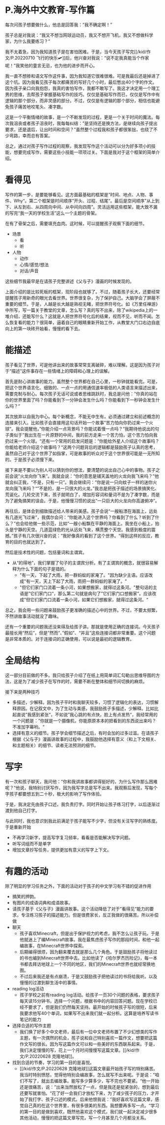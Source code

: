 # P.海外中文教育-写作篇
每次问孩子想要做什么，他总是回答我：”我不确定啊！”

孩子总是对我说：“我又不想当网球运动员，我又不想开飞机，我又不想做科学家，为什么我要练习？”

我不太着急，因为我知道孩子是在害怕困难。于是，当今天孩子写完[[/kid/作文/P.20220710 飞行的快乐🛩]]后，他兴奋对我说：“说不定我真能当个作家呢！”我笑他的童言无忌，也为他的进步而开心。

我一直不想掺和语文写作这件事，因为我知道它很难很难。可是我最后还是掉进了这个坑。因为我看见孩子每次都痛苦的写好几个小时，最后憋出40个字的作文。因为孩子亲口向我抱怨，我真的害怕写作，我都不敢写了。我这才决定用一个理工男的思维，去帮孩子掌握基础写作的技巧。仅仅是基础写作而已，仅仅是写作中有逻辑的那个部分，而非灵感的部分。不过，仅仅是有逻辑的那个部分，相信也能避免孩子痛苦地咬笔头、凑字数。

这是一个平衡情绪的故事，是一个不断发现的过程，更是一个关于时间的魔法。每次我沮丧或者孩子沮丧时，我每每纠结：”是坚持还是换方法，是继续向孩子提出要求，还是退后，让出时间和空间？”虽然整个过程我和孩子都很笨拙，也绕了不少弯路，幸而总有答案。

总之，通过对孩子写作过程的观察，我发现写作这个活动可以分为好多项小的技能，想要完成写作，需要这些小技能一项项过关。下面是我对于这个框架的简单介绍。


# 看得见
写作的第一步，是要能够看见。这方面最基础的框架是”时间、地点、人物、事件、Why“。第二个框架是时间顺序”开头、过程、结尾“。最后是空间顺序”从上到下、从左到右、从四周向中间、从中间向四周”。灵活运用这些框架，能大致不漏的写完“我一天的学校生活”这么一个主题的骨架。

在有了骨架之后，需要填充血肉。这时候，可以提醒孩子观察下面的细节。
- 场景
    - 看
    - 听
- 人物
    - 动作
    - 心情/感觉/想法
    - 对话/声音

这些细节我最早是在请孩子完整讲述《父与子》漫画的时候发现的。

上面介绍的是比较死板的框架，现阶段也就够了。不过，随着孩子长大，还要经常提醒孩子用新奇的眼光去看世界。世界很复杂，为了保护自己。大脑学会了屏蔽不重要的细节。于是，人越是长大越是熟视无睹，把世界符号化。如《万里任禅游》中所写，写一篇关于教堂的文章，怎么写？真的写不出来，除了wikipedia上的一堆介绍，还能写什么？这就是人把世界符号化后的结果，视而不见，听而不闻。怎么恢复看的能力？很简单，逼着自己的眼睛重新开始工作，从教堂大门口右边自底向上的第一块砖开始看，慢慢的看下去。

# 能描述
孩子看见了世界，可是他讲出来的故事常常支离破碎，难以理解。这是因为孩子对于“描述”这件事存在一些情绪上的障碍和心理上的误解。

首先是耐心讲故事的能力。虽然整个世界都在自己心里，一秒钟就能看完。可是，把这个世界语言化、细致的、一点一点的用通信速率极低的人类语言来描述出来，需要克制与耐心。每次孩子无话可说或者思维跳跃时，我总是问他：”你真的站在你的世界里面了吗？你能看到下一分钟会发生什么吗？你能看到下一秒钟会发生什么吗？“

其次放弃以自我为中心。每个新概念，不能无中生有，必须通过建立和前述概念的连接来引入。比如孩子会直接用这句话开始一个故事”苦力怕向你扔过来一个火球“。我会提醒他，”你能介绍一点背景吗？你能试着慢一点吗？“我期待他说出的句子类似于”我出生在一片原野的中间，我的前方走来一个苦力怕，这个苦力怕向我扔过来一个火球。“还有一个常用的启发问题是：”你能给外星人介绍这个故事吗？你能给老师介绍这个故事吗？“这两个问题背后的逻辑都是鼓励孩子认真的思考，虽然自己对于这个世界了如指掌，可是故事的听众对于这个世界很可能是一无所知的。于是孩子必须慢下来。

接下来是不要以为别人可以猜到你的想法，要清楚的说出自己心中的事物。孩子之前会说”火龙向你飞来”。我就会说：“你的意思是铺天盖地的火龙向我飞来吗？”他就会纠正我，“不是，只有一只”。我会继续问：”你是说一只向蚊子一样的迷你火龙向我飞来吗？“”不是的，是一只很大的火龙。”我总是把孩子描述的场景搞笑化、荒诞化。几轮交流下来，孩子就明白了，增加形容词和量词不是为了凑字数，而是为了避免搞笑的误会。于是，他慢慢习惯的说出“一只巨大的火龙向你高速俯冲”。

再往后，是体会到细致描述给人带来的美感。孩子会说“一艘船漂在海面上，远处有几道光飞过来”，我偶尔会问：“你能进入这个世界吗？你看到了什么？听到了什么？”也会给他做一些示范，比如“一艘小船飘在平静的海面上。我坐在小船上，抬头是宁静的天空。几道蓝绿色的光从远处飞来，横贯整个天空。我感到极度的震撼。”孩子有几次很兴奋的说：”我好像真的看到了这个世界。“得到这样的反应，教育的目的也就达到了。

然后是技术性的问题，包括量词和主谓宾。
- 从“的得地”，我们掌握了句子的主谓宾分析。有了主谓宾的概念，就很容易解释为什么下面的句子是错的。
    - "有一天，下起了大雨，把一群蚂蚁的家淹了。"因为缺少主语。应该改成"有一天，天上下起了大雨，雨把一群蚂蚁的家淹了。"
    - "但它们家门口流着一条小河，如果想搬家，就得过这条河。"整句话的主语是”它们家门口“，那么第二句就是病句了”它们家门口想搬家“。应该改成”但它们家门口流着一条小河，如果它们想搬家，就得过这条河。“
    
总之，我会用一些问题来鼓励孩子更准确的描述心中的世界。不过，不要太频繁，不然讲故事活动就没了趣味。

还有一个重要的问题我还没来得及给孩子讲。那就是使用正确的连接词。今天孩子最擅长用“然后”，但是”然而“、”假如”、“并且”这些连接词都非常重要。这个问题是非常本质的。对于连接词的正确使用，可以说是最初的逻辑教育。

# 全局结构
这一部分目前做的不多。我只给孩子介绍了在纸上用简单词汇勾勒出思维导图的方法，这是为了减少孩子在写作的时，需要不断在整体和细节间切换的麻烦。

接下来是两种技巧
- 多描述，少解释。因为孩子平时和我聊天较多，习惯了逻辑化的表达，习惯解释原因。在记叙文中，为了生动与美感，我鼓励孩子多描述，少解释。比如比起直说”我感到紧张“，不如说”我心跳的有点快，脸上有点发热“，我经常用的一个问题是：”你就是一个摄像机，你能原原本本的把看到的东西说出来吗？不准加字幕哟。“
- 选择有意义的细节。孩子学会细节描述之后，有时会加的过多过滥。在请孩子根据《父与子》漫画讲故事的过程中，我鼓励他选择有意义（和上下文相关、和主题相关）的细节、读者无法预测的细节。

# 写字
有一次和孩子聊天，我问他：”你和我讲故事都讲得挺好的，为什么写作那么困难呢？“他说，我特别讨厌写作，因为我写字总是写不出来。我观察后发现，写每个字孩子都要想五到二十秒，极大的影响了写作体验。

于是，我决定先由孩子口述，我负责打字。同时开始让孩子练习打字，以后逐渐过渡到他自己打字。

与此同时，我也意识到我此前满足于孩子能写不少字，但没有关注写字的熟练度。于是重新开始
- 不再学习新字，提高写字复习频率，看看是否能解决写字问题。
- 听写词组而不是单字
- 增加文章抄写任务，提供更加有意义的写字上下文。


# 有趣的活动
除了明显的学习任务之外，下面的活动对于孩子的中文学习有不错的促进作用
- 搞笑的押韵。
- 有图片的成语词典和成语故事。
- 请孩子基于《父与子》漫画讲故事。这个活动降低了对于”看得见“能力的要求，专注练习孩子的描述能力。但是很费家长，反正我做的很痛苦。所以补偿做
- 聊天
    - 孩子喜欢Minecraft，但是出于保护视力的考虑，我不怎么让孩子玩。于是他就迷上了编Minecraft故事。我在最焦虑孩子写作的那段时间，和他一起编故事，在Minecraft世界中探索。
    - 后期编得很烦，因为翻来覆去就是那么几个角色。于是鼓励孩子将他读过的书也编到Minecraft世界中去。比如他读了《哈尔罗杰历险记》，每一本书都去拜访地球上一个不同的地区，我们的Minecraft世界也就经常换地图。
    - 不过后来我还是有点崩溃，于是又鼓励孩子把他读过的书将给我听。以及慢慢的过渡到聊生活中的事情。
- reading log活动
    - 孩子学校之前有reading log活动。给孩子一页30个问题的表格，要求孩子每天读15分钟书，选择一个问题，根据书中的内容回答问题。现在学校已经不要求了，但是我们仍然每天坚持。最开始的时候孩子写的很短，后来我要求他写40个单词，如果写不出来我们就一起分析。这算是培养写读书笔记的能力
- 选择合适的写作主题
    - 我们换了好多个中文老师，最后有一位中文老师布置了不少幻想类的写作主题，有一次偶然的机会，孩子说和自己特别喜欢一篇作文，想要把这篇作文写的很长。因为写这篇作文可以和一些美好的东西联系起来。于是，我们决定慢慢的写，花上一个月时间慢慢写这篇文章。[[/kid/作文/P.20220628 克隆地球]]。
- 找到合适的节奏，学习的第一目的是喜悦。
    - [[/kid/作文/P.20220628 克隆地球]]这篇文章最开始孩子写的特别痛苦。我当时特别愤怒，觉得他特别会编故事，怎么就写不出来呢。于是说：”咱们不写了，就出去编故事。能写多少算多少，写不完也不要紧。“他一开始还是很痛苦，说：”出来当然放松了一点，但是我还是挺紧张的，想到最后还要写就害怕。“花了好一会我们才放松下来，为了减少孩子的压力，才开始了我打字、孩子口述的模式。后来他恨我说：”我好喜欢写这篇文章，感觉自己真的在这个世界里，有很多很美的东西。我想要再多写一点。“学习的第一目的是做到喜欢，既然他喜欢这个模式，我们就一起决定减少很多其他活动，慢慢的把这篇文章写完，写一个月甚至几个月都没关系。